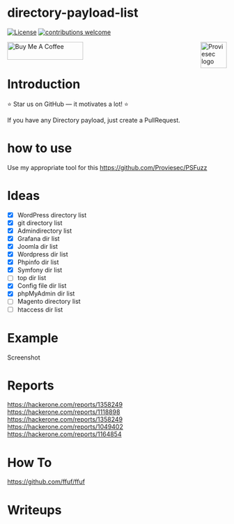 # directory-payload-list
[![License](https://img.shields.io/badge/license-MIT-_red.svg)](https://opensource.org/licenses/MIT)
[![contributions welcome](https://img.shields.io/badge/contributions-welcome-brightgreen.svg?style=flat)](https://github.com/dwisiswant0/go-dork/issues)

<a href="https://proviesec.org/">
    <img src="https://avatars.githubusercontent.com/u/92156402?s=400&u=7fe0dbb9085a37818ee8c2b061432a9a69cbff42&v=4" alt="Proviesec logo" title="Proviesec" align="right" height="60" />
</a>
<a href="https://www.buymeacoffee.com/proviesec" target="_blank"><img src="https://cdn.buymeacoffee.com/buttons/default-orange.png" alt="Buy Me A Coffee" height="41" width="174"></a>

# Introduction 

:star: Star us on GitHub — it motivates a lot! :star:

If you have any Directory payload, just create a PullRequest. 

# how to use 
Use my appropriate tool for this 
https://github.com/Proviesec/PSFuzz 

# Ideas

- [x] WordPress directory list
- [x] git directory list 
- [x] Admindirectory list
- [x] Grafana dir list 
- [x] Joomla dir list
- [x] Wordpress dir list
- [x] Phpinfo dir list
- [x] Symfony dir list
- [ ] top dir list 
- [x] Config file dir list 
- [x] phpMyAdmin dir list 
- [ ] Magento directory list
- [ ] htaccess dir list 

# Example
Screenshot

# Reports
https://hackerone.com/reports/1358249
https://hackerone.com/reports/1118898
https://hackerone.com/reports/1358249
https://hackerone.com/reports/1049402
https://hackerone.com/reports/1164854

# How To 
https://github.com/ffuf/ffuf

# Writeups

